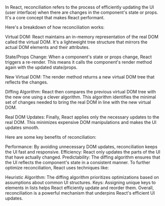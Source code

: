 In React, reconciliation refers to the process of efficiently updating the UI (user interface) when there are changes in the component's state or props. It's a core concept that makes React performant.

Here's a breakdown of how reconciliation works:

Virtual DOM: React maintains an in-memory representation of the real DOM called the virtual DOM. It's a lightweight tree structure that mirrors the actual DOM elements and their attributes.

State/Props Change: When a component's state or props change, React triggers a re-render. This means it calls the component's render method again with the updated state/props.

New Virtual DOM: The render method returns a new virtual DOM tree that reflects the changes.

Diffing Algorithm: React then compares the previous virtual DOM tree with the new one using a clever algorithm. This algorithm identifies the minimal set of changes needed to bring the real DOM in line with the new virtual DOM.

Real DOM Updates: Finally, React applies only the necessary updates to the real DOM. This minimizes expensive DOM manipulations and makes the UI updates smooth.

Here are some key benefits of reconciliation:

Performance: By avoiding unnecessary DOM updates, reconciliation keeps the UI fast and responsive.
Efficiency: React only updates the parts of the UI that have actually changed.
Predictability: The diffing algorithm ensures that the UI reflects the component's state in a consistent manner.
To further optimize reconciliation, React uses techniques like:

Heuristic Algorithm: The diffing algorithm prioritizes optimizations based on assumptions about common UI structures.
Keys: Assigning unique keys to elements in lists helps React efficiently update and reorder them.
Overall, reconciliation is a powerful mechanism that underpins React's efficient UI updates.




